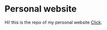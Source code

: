 # Personal website
Hi! this is the repo of my personal website [Click](https://karenporrass.github.io/).  

